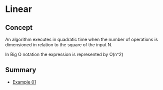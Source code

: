 # Linear

## Concept

An algorithm executes in quadratic time when the number of operations is dimensioned in relation to the square of the input N.

In Big O notation the expression is represented by O(n^2)

## Summary 

* [Example 01](https://github.com/edmilson-dk/academic-programming/blob/main/analysis-and-complexity-of-algorithms/big-o-notation/time-complexity/quadratic/examples/example-01.cpp)
